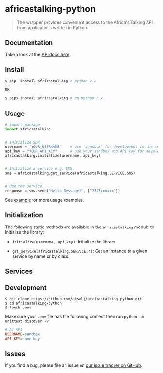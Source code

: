 # africastalking-python

> The wrapper provides convenient access to the Africa's Talking API from applications written in Python.


## Documentation
Take a look at the [API docs here](http://docs.africastalking.com).

## Install

```bash
$ pip  install africastalking # python 2.x

OR

$ pip3 install africastalking # on python 3.x
```


## Usage

```python
# import package
import africastalking


# Initialize SDK
username = "YOUR_USERNAME"    # use 'sandbox' for development in the test environment
api_key = "YOUR_API_KEY"      # use your sandbox app API key for development in the test environment
africastalking.initialize(username, api_key)


# Initialize a service e.g. SMS
sms = africastalking.get_service(africastalking.SERVICE.SMS)


# Use the service
response = sms.send("Hello Message!", ["2547xxxxxx"])
```

See [example](example/) for more usage examples.


## Initialization

The following static methods are available in the `africastalking` module to initialize the library:

- `initialize(username, api_key)`: Initialize the library.

- `get_service(africastalking.SERVICE.*)`: Get an instance to a given service by name or by class.

## Services






## Development
```shell
$ git clone https://github.com/aksalj/africastalking-python.git
$ cd africastalking-python
$ touch .env
```

Make sure your `.env` file has the following content then run `python -m unittest discover -v`

```ini
# AT API
USERNAME=sandbox
API_KEY=some_key
```

## Issues

If you find a bug, please file an issue on [our issue tracker on GitHub](https://github.com/AfricasTalkingLtd/africastalking-python/issues).